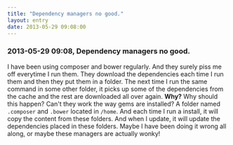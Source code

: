 ```yaml
---
title: "Dependency managers no good."
layout: entry
date: 2013-05-29 09:08:00
---
```

### 2013-05-29 09:08, Dependency managers no good. 

I have been using composer and bower regularly. And they surely piss me off everytime I run them. They download the dependencies each time I run them and then they put them in a folder. The next time I run the same command in some other folder, it picks up some of the dependencies from the cache and the rest are downloaded all over again. **Why?** Why should this happen? Can't they work the way gems are installed? A folder named `.composer` and `.bower` located in `/home`. And each time I run a install, it will copy the content from these folders. And when I update, it will update the dependencies placed in these folders. Maybe I have been doing it wrong all along, or maybe these managers are actually wonky! 
